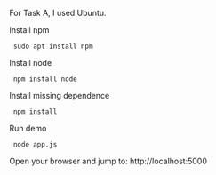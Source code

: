 For Task A, I used Ubuntu.

 Install npm
 
~~~
 sudo apt install npm
~~~

 Install node
 
~~~
 npm install node
~~~

 Install missing dependence

~~~
 npm install
~~~

 Run demo

~~~
 node app.js
~~~

 Open your browser and jump to: http://localhost:5000
